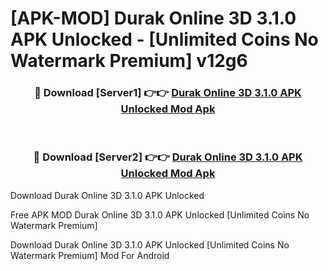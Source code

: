 # [APK-MOD] Durak Online 3D 3.1.0 APK Unlocked - [Unlimited Coins No Watermark Premium] v12g6



<div align="center">
<h3>🔴 Download [Server1] 👉👉 <a href="https://momento.my/?title=Durak_Online_3D_3.1.0_APK_Unlocked">Durak Online 3D 3.1.0 APK Unlocked Mod Apk</a></h3><br>

<h3>🔴 Download [Server2] 👉👉 <a href="https://momento.my/?title=Durak_Online_3D_3.1.0_APK_Unlocked">Durak Online 3D 3.1.0 APK Unlocked Mod Apk</a></h3>
</div>



Download Durak Online 3D 3.1.0 APK Unlocked 

Free APK MOD Durak Online 3D 3.1.0 APK Unlocked [Unlimited Coins No Watermark Premium]

Download Durak Online 3D 3.1.0 APK Unlocked [Unlimited Coins No Watermark Premium] Mod For Android
